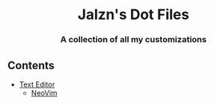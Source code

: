 <div align="center">
  <h1>Jalzn's Dot Files</h1>
  <h3>A collection of all my customizations</h3>
</div>

## Contents
  - [ Text Editor ]()
    - [ NeoVim ]()
